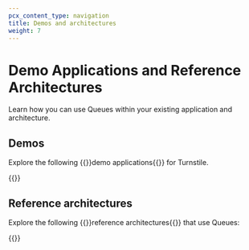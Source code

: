 ```yaml
---
pcx_content_type: navigation
title: Demos and architectures
weight: 7
---
```


# Demo Applications and Reference Architectures

Learn how you can use Queues within your existing application and architecture.

## Demos

Explore the following {{<glossary-tooltip term_id="demo application">}}demo applications{{</glossary-tooltip>}} for Turnstile.

{{<external-resources resource_type="apps" products="Queues">}}

## Reference architectures

Explore the following {{<glossary-tooltip term_id="reference architecture">}}reference architectures{{</glossary-tooltip>}} that use Queues:

{{<resource-by-selector products="Queues" resource_type="reference-architecture,design-guide,reference-architecture-diagram">}}